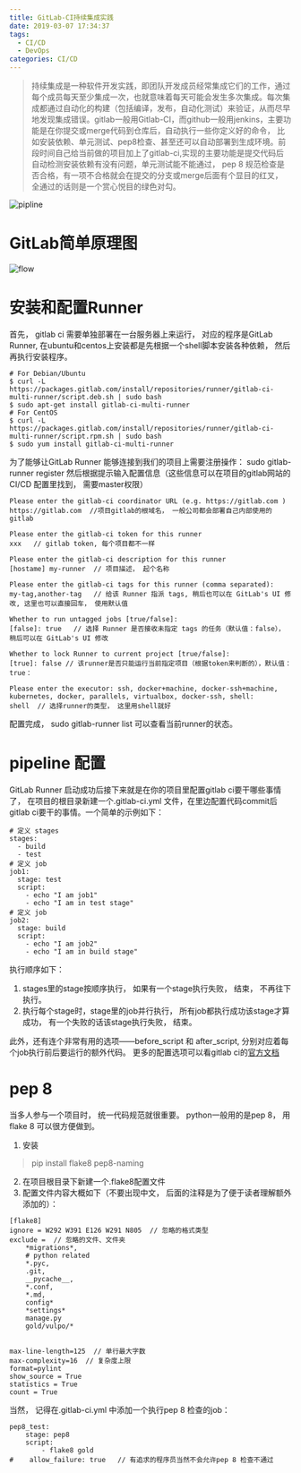 ```yaml
---
title: GitLab-CI持续集成实践
date: 2019-03-07 17:34:37
tags: 
  - CI/CD
  - DevOps
categories: CI/CD
---
```


> 持续集成是一种软件开发实践，即团队开发成员经常集成它们的工作，通过每个成员每天至少集成一次，也就意味着每天可能会发生多次集成。每次集成都通过自动化的构建（包括编译，发布，自动化测试）来验证，从而尽早地发现集成错误。gitlab一般用Gitlab-CI，而github一般用jenkins，主要功能是在你提交或merge代码到仓库后，自动执行一些你定义好的命令， 比如安装依赖、单元测试、pep8检查、甚至还可以自动部署到生成环境。前段时间自己给当前做的项目加上了gitlab-ci,实现的主要功能是提交代码后自动检测安装依赖有没有问题，单元测试能不能通过， pep 8 规范检查是否合格，有一项不合格就会在提交的分支或merge后面有个显目的红叉， 全通过的话则是一个赏心悦目的绿色对勾。

<!-- toc -->
  
![pipline](gitlab-ci-01.png)

# GitLab简单原理图
![flow](gitlab-ci-02.png)

# 安装和配置Runner
首先， gitlab ci 需要单独部署在一台服务器上来运行， 对应的程序是GitLab Runner, 
在ubuntu和centos上安装都是先根据一个shell脚本安装各种依赖， 然后再执行安装程序。
```
# For Debian/Ubuntu    
$ curl -L https://packages.gitlab.com/install/repositories/runner/gitlab-ci-multi-runner/script.deb.sh | sudo bash    
$ sudo apt-get install gitlab-ci-multi-runner    
# For CentOS    
$ curl -L https://packages.gitlab.com/install/repositories/runner/gitlab-ci-multi-runner/script.rpm.sh | sudo bash    
$ sudo yum install gitlab-ci-multi-runner
```
为了能够让GitLab Runner 能够连接到我们的项目上需要注册操作： 
sudo gitlab-runner register 
然后根据提示输入配置信息（这些信息可以在项目的gitlab网站的CI/CD 配置里找到， 需要master权限）
```
Please enter the gitlab-ci coordinator URL (e.g. https://gitlab.com )    
https://gitlab.com  //项目gitlab的根域名， 一般公司都会部署自己内部使用的gitlab    

Please enter the gitlab-ci token for this runner    
xxx   // gitlab token, 每个项目都不一样    

Please enter the gitlab-ci description for this runner    
[hostame] my-runner  // 项目描述， 起个名称    

Please enter the gitlab-ci tags for this runner (comma separated):    
my-tag,another-tag   // 给该 Runner 指派 tags, 稍后也可以在 GitLab's UI 修改, 这里也可以直接回车， 使用默认值    

Whether to run untagged jobs [true/false]:    
[false]: true   // 选择 Runner 是否接收未指定 tags 的任务（默认值：false）， 稍后可以在 GitLab's UI 修改    

Whether to lock Runner to current project [true/false]:    
[true]: false // 该runner是否只能运行当前指定项目（根据token来判断的），默认值：true：    

Please enter the executor: ssh, docker+machine, docker-ssh+machine, kubernetes, docker, parallels, virtualbox, docker-ssh, shell:    
shell  // 选择runner的类型， 这里用shell就好    
```
配置完成， sudo gitlab-runner list 可以查看当前runner的状态。

# pipeline 配置
GitLab Runner 启动成功后接下来就是在你的项目里配置gitlab ci要干哪些事情了， 在项目的根目录新建一个.gitlab-ci.yml 文件，在里边配置代码commit后gitlab ci要干的事情。一个简单的示例如下：
```
# 定义 stages    
stages:    
  - build    
  - test    
# 定义 job    
job1:    
  stage: test    
  script:    
    - echo "I am job1"    
    - echo "I am in test stage"    
# 定义 job    
job2:    
  stage: build    
  script:    
    - echo "I am job2"    
    - echo "I am in build stage"
```
执行顺序如下： 
1. stages里的stage按顺序执行， 如果有一个stage执行失败， 结束， 不再往下执行。 
2. 执行每个stage时，stage里的job并行执行， 所有job都执行成功该stage才算成功， 有一个失败的话该stage执行失败， 结束。

此外，还有连个非常有用的选项——before_script 和 after_script, 分别对应着每个job执行前后要运行的额外代码。 
更多的配置选项可以看gitlab ci的[官方文档](https://docs.gitlab.com/ce/ci/yaml/README.html)

# pep 8
当多人参与一个项目时， 统一代码规范就很重要。 python一般用的是pep 8， 用flake 8 可以很方便做到。 
1. 安装 
> pip install flake8 pep8-naming 
2. 在项目根目录下新建一个.flake8配置文件 
3. 配置文件内容大概如下（不要出现中文， 后面的注释是为了便于读者理解额外添加的）：
```
[flake8]    
ignore = W292 W391 E126 W291 N805  // 忽略的格式类型    
exclude =  // 忽略的文件、文件夹    
    *migrations*,    
    # python related    
    *.pyc,    
    .git,    
    __pycache__,    
    *.conf,    
    *.md,    
    config*    
    *settings*    
    manage.py    
    gold/vulpo/*    


max-line-length=125  // 单行最大字数    
max-complexity=16  // 复杂度上限    
format=pylint      
show_source = True    
statistics = True    
count = True    
```
当然， 记得在.gitlab-ci.yml 中添加一个执行pep 8 检查的job：
```
pep8_test:    
    stage: pep8    
    script:    
        - flake8 gold    
#    allow_failure: true   // 有追求的程序员当然不会允许pep 8 检查不通过     
```